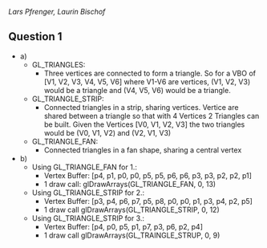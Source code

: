 _Lars Pfrenger, Laurin Bischof_

## Question 1
- a)
	- GL_TRIANGLES:
		- Three vertices are connected to form a triangle. So for a VBO of \[V1, V2, V3, V4, V5, V6\] where V1-V6 are vertices, (V1, V2, V3) would be a triangle and (V4, V5, V6) would be a triangle.
	- GL_TRIANGLE_STRIP:
		- Connected triangles in a strip, sharing vertices. Vertice are shared between a triangle so that with 4 Vertices 2 Triangles can be built. Given the Vertices \[V0, V1, V2, V3\] the two triangles would be (V0, V1, V2) and (V2, V1, V3)
	- GL_TRIANGLE_FAN:
		- Connected triangles in a fan shape, sharing a central vertex
- b)
	- Using GL_TRIANGLE_FAN for 1.:
		- Vertex Buffer: \[p4, p1, p0, p0, p5, p5, p6, p6, p3, p3, p2, p2, p1]
        - 1 draw call: glDrawArrays(GL_TRIANGLE_FAN, 0, 13)
	- Using GL_TRIANGLE_STRIP for 2.:
		- Vertex Buffer: \[p3, p4, p6, p7, p5, p8, p0, p0, p1, p3, p4, p2, p5\]
        - 1 draw call glDrawArrays(GL_TRIANGLE_STRIP, 0, 12)
	- Using GL_TRIANGLE_STRIP for 3.:
		- Vertex Buffer: \[p4, p0, p5, p1, p7, p3, p6, p2, p4\] 
        - 1 draw call glDrawArrays(GL_TRAINGLE_STRUP, 0, 9)
	